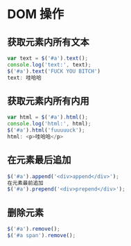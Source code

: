 # DOM 操作

## 获取元素内所有文本

```js
var text = $('#a').text();
console.log('text:', text);
$('#a').text('FUCK YOU BITCH')
text: 哇哈哈
```

## 获取元素内所有内用

```js
var html = $('#a').html();
console.log('html:', html);
$('#a').html('fuuuuuck');
html: <p>哇哈哈</p>
```

## 在元素最后追加

```js
$('#a').append('<div>append</div>');
在元素最前追加
$('#a').prepend('<div>prepend</div>');
```

## 删除元素

```js
$('#a').remove();
$('#a span').remove();
```
